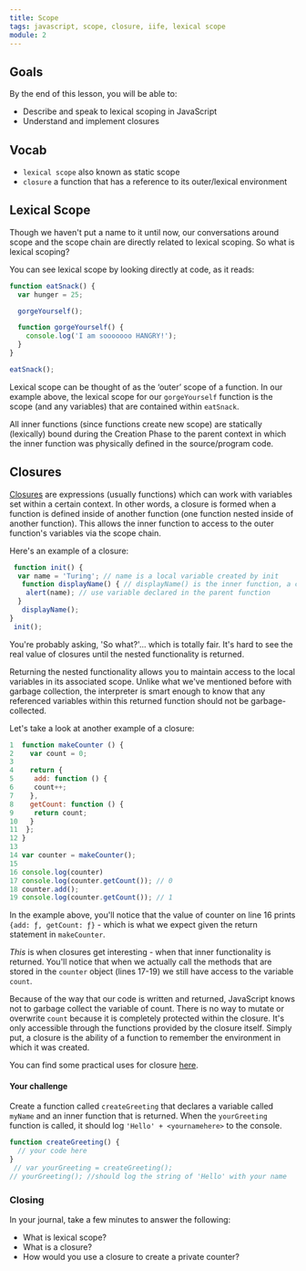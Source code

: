 ```yaml
---
title: Scope
tags: javascript, scope, closure, iife, lexical scope
module: 2
---
```


## Goals

By the end of this lesson, you will be able to: 

* Describe and speak to lexical scoping in JavaScript
* Understand and implement closures


## Vocab

- `lexical scope` also known as static scope
- `closure` a function that has a reference to its outer/lexical environment


## Lexical Scope

Though we haven't put a name to it until now, our conversations around scope and the scope chain are directly related to lexical scoping. So what is lexical scoping?

You can see lexical scope by looking directly at code, as it reads:

```js
function eatSnack() {
  var hunger = 25;

  gorgeYourself();

  function gorgeYourself() {
    console.log('I am sooooooo HANGRY!');
  }
}

eatSnack();
```

Lexical scope can be thought of as the ‘outer’ scope of a function. In our example above, the lexical scope for our `gorgeYourself` function is the scope (and any variables) that are contained within `eatSnack`.

All inner functions (since functions create new scope) are statically (lexically) bound during the Creation Phase to the parent context in which the inner function was physically defined in the source/program code.

## Closures 

 [Closures](https://developer.mozilla.org/en-US/docs/Web/JavaScript/Closures) are expressions (usually functions) which can work with variables set within a certain context. In other words, a closure is formed when a function is defined inside of another function (one function nested inside of another function). This allows the inner function to access to the outer function's variables via the scope chain. 

 Here's an example of a closure:  
 
```js
 function init() { 
  var name = 'Turing'; // name is a local variable created by init  
   function displayName() { // displayName() is the inner function, a closure 
    alert(name); // use variable declared in the parent function      
  } 
   displayName();     
} 
 init();  
 ```

 You're probably asking, 'So what?'... which is totally fair. It's hard to see the real value of closures until the nested functionality is returned. 

 Returning the nested functionality allows you to maintain access to the local variables in its associated scope. Unlike what we've mentioned before with garbage collection, the interpreter is smart enough to know that any referenced variables within this returned function should not be garbage-collected.  

 Let's take a look at another example of a closure: 

```js 
1  function makeCounter () {  
2    var count = 0; 
3   
4    return { 
5     add: function () {  
6     count++;  
7    }, 
8    getCount: function () {  
9     return count; 
10   }  
11  };  
12 }  
13  
14 var counter = makeCounter(); 
15  
16 console.log(counter) 
17 console.log(counter.getCount()); // 0  
18 counter.add(); 
19 console.log(counter.getCount()); // 1  
``` 

 In the example above, you'll notice that the value of counter on line 16 prints `{add: ƒ, getCount: ƒ}` - which is what we expect given the return statement in `makeCounter`.   

 _This_ is when closures get interesting - when that inner functionality is returned. You'll notice that when we actually call the methods that are stored in the `counter` object (lines 17-19) we still have access to the variable `count`.  

 Because of the way that our code is written and returned, JavaScript knows not to garbage collect the variable of count. There is no way to mutate or overwrite `count` because it is completely protected within the closure. It's only accessible through the functions provided by the closure itself. Simply put, a closure is the ability of a function to remember the environment in which it was created.  

 You can find some practical uses for closure [here](https://stackoverflow.com/questions/2728278/what-is-a-practical-use-for-a-closure-in-javascript).  

#### Your challenge  

Create a function called `createGreeting` that declares a variable called `myName` and an inner function that is returned. When the `yourGreeting` function is called, it should log `'Hello' + <yournamehere>` to the console.    

```js
function createGreeting() { 
  // your code here 
} 
 // var yourGreeting = createGreeting();  
// yourGreeting(); //should log the string of 'Hello' with your name 
```
<!-- 

## IIFE (immediately invoked function expressions)

```js
(function myScope () {
  var functionScopedVariable = "Safety!"
})();

console.log(functionScopedVariable); // undefined
console.log(myScope) // undefined
```

Take a look at the code above. Neither the function-scoped variable `functionScopedVariable`, nor the named function `myScope` are available in the global scope. Why is this? What do you notice about the syntax of this code?

The function `myScope` is wrapped in parentheses, and then a pair of parentheses is added onto the end. We know in Javascript, we invoke a function with those parentheses. This function is being invoked as soon as it is created, which means the function itself is enclosed in function scope and unavailable to the global scope.

**JavaScript Module Pattern:**

We can make use of IIFEs to create modules.

```js
window.myStringModule = (function () {
  var allCapsString = "SAFETY!"

  function setString (newString) {
    allCapsString = newString.toUpperCase();
  }
  
  function getString () {
    return allCapsString;
  }

  return {
    setString: setString,
    getString: getString
  };
})();  
```

Looking at this code, what do you think is happening?

You can read more about the module pattern here:
Read more about the JS Module Pattern:
- [http://www.adequatelygood.com/JavaScript-Module-Pattern-In-Depth.html](http://www.adequatelygood.com/JavaScript-Module-Pattern-In-Depth.html)
- [https://toddmotto.com/mastering-the-module-pattern/](https://toddmotto.com/mastering-the-module-pattern/) -->

### Closing 

In your journal, take a few minutes to answer the following:

- What is lexical scope?
- What is a closure?
- How would you use a closure to create a private counter?